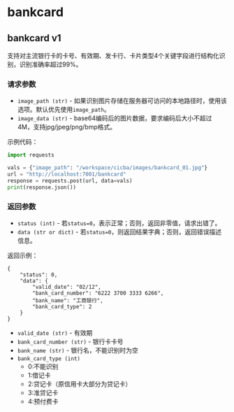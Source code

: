 # bankcard

## bankcard v1
支持对主流银行卡的卡号、有效期、发卡行、卡片类型4个关键字段进行结构化识别，识别准确率超过99%。

### 请求参数

* `image_path (str)` - 如果识别图片存储在服务器可访问的本地路径时，使用该选项。默认优先使用`image_path`。
* `image_data (str)` - base64编码后的图片数据，要求编码后大小不超过4M，支持jpg/jpeg/png/bmp格式。

示例代码：
```python
import requests

vals = {"image_path": "/workspace/cicba/images/bankcard_01.jpg"}
url = "http://localhost:7001/bankcard"
response = requests.post(url, data=vals)
print(response.json())
```

### 返回参数

* `status (int)` - 若`status=0`，表示正常；否则，返回非零值，请求出错了。
* `data (str or dict)` - 若`status=0`，则返回结果字典；否则，返回错误描述信息。

返回示例：
```
{
    "status": 0,
    "data": {
        "valid_date": "02/12",
        "bank_card_number": "6222 3700 3333 6266",
        "bank_name": "工商银行",
        "bank_card_type": 2
    }
}
```

* `valid_date (str)` - 有效期
* `bank_card_number (str)` - 银行卡卡号
* `bank_name (str)` - 银行名，不能识别时为空
* `bank_card_type (int)`
  - 0:不能识别
  - 1:借记卡
  - 2:贷记卡（原信用卡大部分为贷记卡）
  - 3:准贷记卡
  - 4:预付费卡
